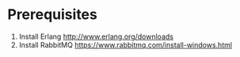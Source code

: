 # Prerequisites

1) Install Erlang http://www.erlang.org/downloads
2) Install RabbitMQ https://www.rabbitmq.com/install-windows.html


